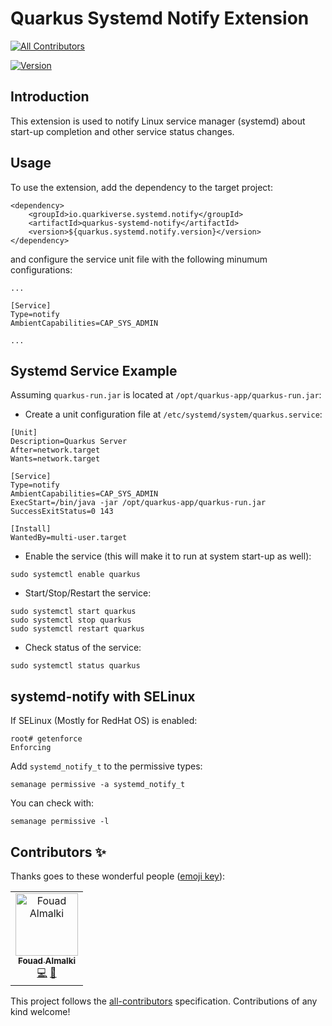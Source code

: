 # Quarkus Systemd Notify Extension

<!-- ALL-CONTRIBUTORS-BADGE:START - Do not remove or modify this section -->
[![All Contributors](https://img.shields.io/badge/all_contributors-1-orange.svg?style=flat-square)](#contributors-)
<!-- ALL-CONTRIBUTORS-BADGE:END -->

[![Version](https://img.shields.io/maven-central/v/io.quarkiverse.systemd.notify/quarkus-systemd-notify?logo=apache-maven&style=flat-square)](https://search.maven.org/artifact/io.quarkiverse.systemd.notify/quarkus-systemd-notify)

## Introduction

This extension is used to notify Linux service manager (systemd) about start-up completion and other service status changes.

## Usage

To use the extension, add the dependency to the target project:

```
<dependency>
    <groupId>io.quarkiverse.systemd.notify</groupId>
    <artifactId>quarkus-systemd-notify</artifactId>
    <version>${quarkus.systemd.notify.version}</version>
</dependency>
```

and configure the service unit file with the following minumum configurations:

```
...

[Service]
Type=notify
AmbientCapabilities=CAP_SYS_ADMIN

...
```

## Systemd Service Example

Assuming `quarkus-run.jar` is located at `/opt/quarkus-app/quarkus-run.jar`:

- Create a unit configuration file at `/etc/systemd/system/quarkus.service`:

```
[Unit]
Description=Quarkus Server
After=network.target
Wants=network.target

[Service]
Type=notify
AmbientCapabilities=CAP_SYS_ADMIN
ExecStart=/bin/java -jar /opt/quarkus-app/quarkus-run.jar
SuccessExitStatus=0 143

[Install]
WantedBy=multi-user.target
```
- Enable the service (this will make it to run at system start-up as well):

```
sudo systemctl enable quarkus
```

- Start/Stop/Restart the service:

```
sudo systemctl start quarkus
sudo systemctl stop quarkus
sudo systemctl restart quarkus
```

- Check status of the service:

```
sudo systemctl status quarkus
```

## systemd-notify with SELinux

If SELinux (Mostly for RedHat OS) is enabled:

```
root# getenforce
Enforcing
```

Add `systemd_notify_t` to the permissive types:

```
semanage permissive -a systemd_notify_t
```

You can check with:

```
semanage permissive -l
```

## Contributors ✨

Thanks goes to these wonderful people ([emoji key](https://allcontributors.org/docs/en/emoji-key)):

<!-- ALL-CONTRIBUTORS-LIST:START - Do not remove or modify this section -->
<!-- prettier-ignore-start -->
<!-- markdownlint-disable -->
<table>
  <tbody>
    <tr>
      <td align="center"><a href="https://fouad.io"><img src="https://avatars.githubusercontent.com/u/1194488?v=4?s=100" width="100px;" alt="Fouad Almalki"/><br /><sub><b>Fouad Almalki</b></sub></a><br /><a href="https://github.com/quarkiverse/quarkus-systemd-notify/commits?author=Eng-Fouad" title="Code">💻</a> <a href="#maintenance-Eng-Fouad" title="Maintenance">🚧</a></td>
    </tr>
  </tbody>
</table>

<!-- markdownlint-restore -->
<!-- prettier-ignore-end -->

<!-- ALL-CONTRIBUTORS-LIST:END -->

This project follows the [all-contributors](https://github.com/all-contributors/all-contributors) specification. Contributions of any kind welcome!
